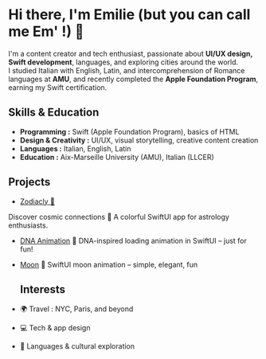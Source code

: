 # Hi there, I'm Emilie (but you can call me Em' !) 👋

I'm a content creator and tech enthusiast, passionate about **UI/UX design, Swift development**, languages, and exploring cities around the world.  
I studied Italian with English, Latin, and intercomprehension of Romance languages at **AMU**, and recently completed the **Apple Foundation Program**, earning my Swift certification.

## Skills & Education
- **Programming :** Swift (Apple Foundation Program), basics of HTML 
- **Design & Creativity :** UI/UX, visual storytelling, creative content creation  
- **Languages :** Italian, English, Latin  
- **Education :** Aix-Marseille University (AMU), Italian (LLCER)

## Projects

- [Zodiacly 🌟](https://github.com/whispem/Zodiacly)

Discover cosmic connections 🌌 A colorful SwiftUI app for astrology enthusiasts.

- [DNA Animation](https://github.com/whispem/DNA-Animation)
  🧬 DNA-inspired loading animation in SwiftUI – just for fun!

- [Moon](https://github.com/whispem/LunarView)
  🌙 SwiftUI moon animation – simple, elegant, fun  

  ## Interests
- 🌍 Travel : NYC, Paris, and beyond  
- 💻 Tech & app design  
- 📝 Languages & cultural exploration

